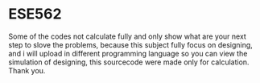 # ESE562
Some of the codes not calculate fully and only show what are your next step to slove the problems, because this subject fully focus on designing, and i will upload in different programming language so you can view the simulation of designing, this sourcecode were made only for calculation.
Thank you.

